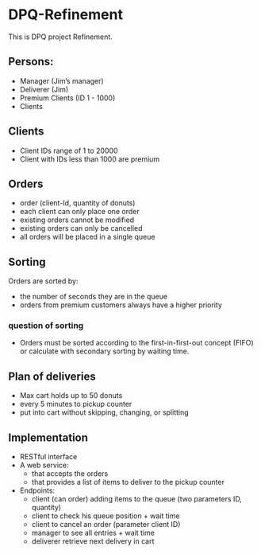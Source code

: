 # DPQ-Refinement

This is DPQ project Refinement.

## Persons:

 - Manager (Jim’s manager)
 - Deliverer (Jim)
 - Premium Clients (ID 1 - 1000)
 - Clients

## Clients

 - Client IDs range of 1 to 20000
 - Client with IDs less than 1000 are premium

## Orders

 - order (client-Id, quantity of donuts)
 - each client can only place one order
 - existing orders cannot be modified
 - existing orders can only be cancelled
 - all orders will be placed in a single queue

## Sorting

 Orders are sorted by:

 - the number of seconds they are in the queue
 - orders from premium customers always have a higher priority 

### question of sorting

 - Orders must be sorted according to the first-in-first-out concept (FIFO) or calculate with secondary sorting by waiting time.

## Plan of deliveries

 - Max cart holds up to 50 donuts
 - every 5 minutes to pickup counter
 - put into cart without skipping, changing, or splitting

## Implementation

 - RESTful interface
 - A web service: 
   - that accepts the orders
   - that provides a list of items to deliver to the pickup counter
 - Endpoints:
   - client (can order) adding items to the queue (two parameters ID, quantity)
   - client to check his queue position + wait time
   - client to cancel an order (parameter client ID)
   - manager to see all entries + wait time
   - deliverer retrieve next delivery in cart